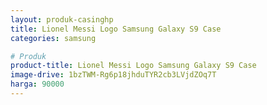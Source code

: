 ```yaml
---
layout: produk-casinghp
title: Lionel Messi Logo Samsung Galaxy S9 Case
categories: samsung

# Produk
product-title: Lionel Messi Logo Samsung Galaxy S9 Case
image-drive: 1bzTWM-Rg6p18jhduTYR2cb3LVjdZOq7T
harga: 90000
---
```

